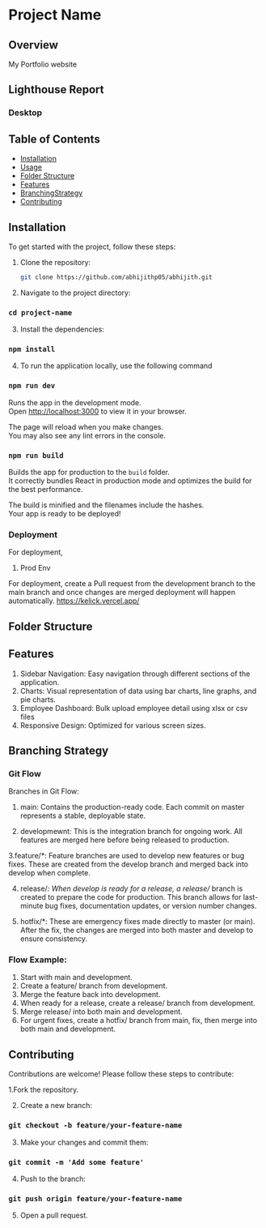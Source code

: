 # Project Name

## Overview

My Portfolio website

## Lighthouse Report

### Desktop

## Table of Contents

- [Installation](#installation)
- [Usage](#usage)
- [Folder Structure](#folder-structure)
- [Features](#features)
- [BranchingStrategy](#branching-strategy)
- [Contributing](#contributing)

## Installation

To get started with the project, follow these steps:

1. Clone the repository:

   ```sh
   git clone https://github.com/abhijithp05/abhijith.git

   ```

2. Navigate to the project directory:

### `cd project-name`

3. Install the dependencies:

### `npm install`

4. To run the application locally, use the following command

### `npm run dev`

Runs the app in the development mode.\
Open [http://localhost:3000](http://localhost:3000) to view it in your browser.

The page will reload when you make changes.\
You may also see any lint errors in the console.

### `npm run build`

Builds the app for production to the `build` folder.\
It correctly bundles React in production mode and optimizes the build for the best performance.

The build is minified and the filenames include the hashes.\
Your app is ready to be deployed!

### Deployment

For deployment,

1. Prod Env

For deployment, create a Pull request from the development branch to the main branch and once changes are merged deployment will happen automatically.
https://kelick.vercel.app/

## Folder Structure

## Features

1. Sidebar Navigation: Easy navigation through different sections of the application.
2. Charts: Visual representation of data using bar charts, line graphs, and pie charts.
3. Employee Dashboard: Bulk upload employee detail using xlsx or csv files
4. Responsive Design: Optimized for various screen sizes.

## Branching Strategy

### Git Flow

Branches in Git Flow:

1. main: Contains the production-ready code. Each commit on master represents a stable, deployable state.

2. developmewnt: This is the integration branch for ongoing work. All features are merged here before being released to production.

3.feature/\*: Feature branches are used to develop new features or bug fixes. These are created from the develop branch and merged back into develop when complete.

4. release/_: When develop is ready for a release, a release/_ branch is created to prepare the code for production. This branch allows for last-minute bug fixes, documentation updates, or version number changes.

5. hotfix/\*: These are emergency fixes made directly to master (or main). After the fix, the changes are merged into both master and develop to ensure consistency.

### Flow Example:

1. Start with main and development.
2. Create a feature/ branch from development.
3. Merge the feature back into development.
4. When ready for a release, create a release/ branch from development.
5. Merge release/ into both main and development.
6. For urgent fixes, create a hotfix/ branch from main, fix, then merge into both main and development.

## Contributing

Contributions are welcome! Please follow these steps to contribute:

1.Fork the repository.

2. Create a new branch:

### `git checkout -b feature/your-feature-name`

3. Make your changes and commit them:

### `git commit -m 'Add some feature'`

4. Push to the branch:

### `git push origin feature/your-feature-name`

5. Open a pull request.
